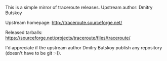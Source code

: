 This is a simple mirror of traceroute releases.
Upstream author: Dmitry Butskoy

Upstream homepage:
http://traceroute.sourceforge.net/

Released tarballs:
https://sourceforge.net/projects/traceroute/files/traceroute/

I'd appreciate if the upstream author Dmitry Butskoy publish any repository (doesn't have to be git :-)).
